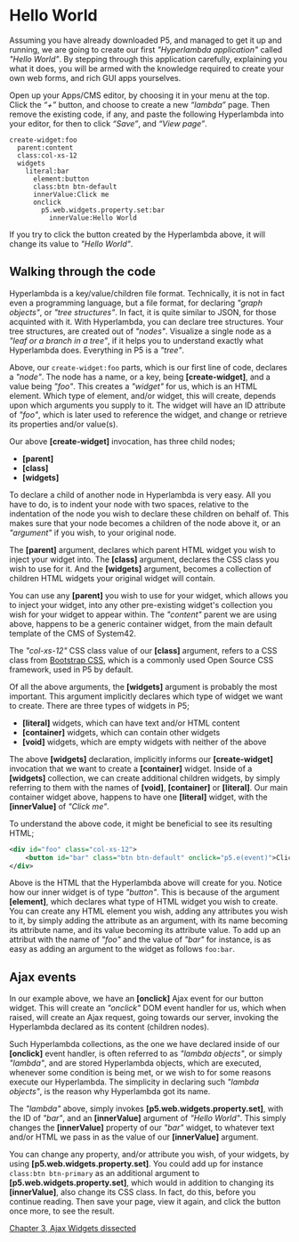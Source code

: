# Hello World

Assuming you have already downloaded P5, and managed to get it up and running, we are going to create our first *"Hyperlambda application"* called *"Hello World"*. By stepping through this application carefully, explaining you what it does, you will be armed with the knowledge required to create your own web forms, and rich GUI apps yourselves.

Open up your Apps/CMS editor, by choosing it in your menu at the top. Click the _“+”_ button, and choose to create a new _“lambda”_ page. Then remove the existing code, if any, and paste the following Hyperlambda into your editor, for then to click _“Save”_, and _“View page”_.

```
create-widget:foo
  parent:content
  class:col-xs-12
  widgets
    literal:bar
      element:button
      class:btn btn-default
      innerValue:Click me
      onclick
        p5.web.widgets.property.set:bar
          innerValue:Hello World
```

If you try to click the button created by the Hyperlambda above, it will change its value to *"Hello World"*.

## Walking through the code

Hyperlambda is a key/value/children file format. Technically, it is not in fact even a programming language, but a file format, for declaring *"graph objects"*, or *"tree structures"*. In fact, it is quite similar to JSON, for those acquinted with it. With Hyperlambda, you can declare tree structures. Your tree structures, are created out of *"nodes"*. Visualize a single node as a *"leaf or a branch in a tree"*, if it helps you to understand exactly what Hyperlambda does. Everything in P5 is a *"tree"*.

Above, our `create-widget:foo` parts, which is our first line of code, declares a *"node"*. The node has a name, or a key, being **[create-widget]**, and a value being *"foo"*. This creates a *"widget"* for us, which is an HTML element. Which type of element, and/or widget, this will create, depends upon which arguments you supply to it. The widget will have an ID attribute of *"foo"*, which is later used to reference the widget, and change or retrieve its properties and/or value(s).

Our above **[create-widget]** invocation, has three child nodes;

- **[parent]**
- **[class]**
- **[widgets]**

To declare a child of another node in Hyperlambda is very easy. All you have to do, is to indent your node with two spaces, relative to the indentation of the node you wish to declare these children on behalf of. This makes sure that your node becomes a children of the node above it, or an *"argument"* if you wish, to your original node.

The **[parent]** argument, declares which parent HTML widget you wish to inject your widget into. The **[class]** argument, declares the CSS class you wish to use for it. And the **[widgets]** argument, becomes a collection of children HTML widgets your original widget will contain.

You can use any **[parent]** you wish to use for your widget, which allows you to inject your widget, into any other pre-existing widget's collection you wish for your widget to appear within. The *"content"* parent we are using above, happens to be a generic container widget, from the main default template of the CMS of System42.

The *"col-xs-12"* CSS class value of our **[class]** argument, refers to a CSS class from [Bootstrap CSS](http://getbootstrap.com/css/), which is a commonly used Open Source CSS framework, used in P5 by default.

Of all the above arguments, the **[widgets]** argument is probably the most important. This argument implicitly declares which type of widget we want to create. There are three types of widgets in P5;

* **[literal]** widgets, which can have text and/or HTML content
* **[container]** widgets, which can contain other widgets
* **[void]** widgets, which are empty widgets with neither of the above

The above **[widgets]** declaration, implicitly informs our **[create-widget]** invocation that we want to create a **[container]** widget. Inside of a **[widgets]** collection, we can create additional children widgets, by simply referring to them with the names of **[void]**, **[container]** or **[literal]**. Our main container widget above, happens to have one **[literal]** widget, with the **[innerValue]** of *"Click me"*.

To understand the above code, it might be beneficial to see its resulting HTML;

```xml
<div id="foo" class="col-xs-12">
    <button id="bar" class="btn btn-default" onclick="p5.e(event)">Click me!</button>
</div>
```

Above is the HTML that the Hyperlambda above will create for you. Notice how our inner widget is of type *"button"*. This is because of the argument **[element]**, which declares what type of HTML widget you wish to create. You can create any HTML element you wish, adding any attributes you wish to it, by simply adding the attribute as an argument, with its name becoming its attribute name, and its value becoming its attribute value. To add up an attribut with the name of *"foo"* and the value of *"bar"* for instance, is as easy as adding an argument to the widget as follows `foo:bar`.

## Ajax events

In our example above, we have an **[onclick]** Ajax event for our button widget. This will create an *"onclick"* DOM event handler for us, which when raised, will create an Ajax request, going towards our server, invoking the Hyperlambda declared as its content (children nodes).

Such Hyperlambda collections, as the one we have declared inside of our **[onclick]** event handler, is often referred to as *"lambda objects"*, or simply *"lambda"*, and are stored Hyperlambda objects, which are executed, whenever some condition is being met, or we wish to for some reasons execute our Hyperlambda. The simplicity in declaring such *"lambda objects"*, is the reason why Hyperlambda got its name.

The *"lambda"* above, simply invokes **[p5.web.widgets.property.set]**, with the ID of *"bar"*, and an **[innerValue]** argument of *"Hello World"*. This simply changes the **[innerValue]** property of our *"bar"* widget, to whatever text and/or HTML we pass in as the value of our **[innerValue]** argument.

You can change any property, and/or attribute you wish, of your widgets, by using **[p5.web.widgets.property.set]**. You could add up for instance `class:btn btn-primary` as an additional argument to **[p5.web.widgets.property.set]**, which would in addition to changing its **[innerValue]**, also change its CSS class. In fact, do this, before you continue reading. Then save your page, view it again, and click the button once more, to see the result.

[Chapter 3, Ajax Widgets dissected](chapter-3.md)